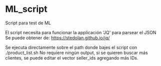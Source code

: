 # ML_script
Script para test de ML

El script necesita para funcionar la applicación 'JQ' para parsear el JSON
Se puede obtener de: https://stedolan.github.io/jq/

Se ejecuta directamente sobre el path donde bajes el script con ./product_list.sh
No requiere ningún output, si se quieren buscar más clientes, se puede editar el vector seller_ids agregando más IDs.
